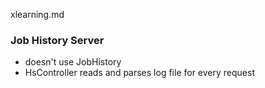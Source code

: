xlearning.md

### Job History Server

* doesn't use JobHistory
* HsController reads and parses log file for every request